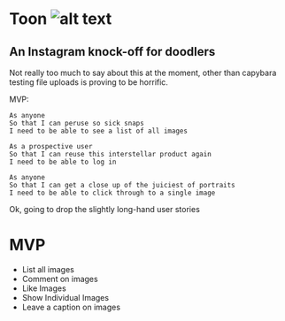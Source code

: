 # Toon ![alt text](https://travis-ci.org/whatsrupp/toon.svg?branch=master 'travis stamp')
## An Instagram knock-off for doodlers

Not really too much to say about this at the moment, other than capybara testing file uploads is proving to be horrific.


MVP:

```
As anyone
So that I can peruse so sick snaps
I need to be able to see a list of all images

```

```
As a prospective user
So that I can reuse this interstellar product again
I need to be able to log in
```

```
As anyone
So that I can get a close up of the juiciest of portraits
I need to be able to click through to a single image
```

Ok, going to drop the slightly long-hand user stories

# MVP
- List all images
- Comment on images
- Like Images
- Show Individual Images
- Leave a caption on images
